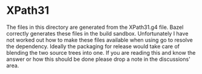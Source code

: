 # XPath31

The files in this directory are generated from the XPath31.g4 file. Bazel correctly generates these files in the build
sandbox. Unfortunately I have not worked out how to make these files available when using go to resolve the dependency.
Ideally the packaging for release would take care of blending the two source trees into one. If you are reading this
and know the answer or how this should be done please drop a note in the discussions' area.
